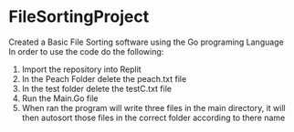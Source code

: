 # FileSortingProject
Created a Basic File Sorting software using the Go programing Language  
In order to use the code do the following: 
 1. Import the repository into Replit 
 2. In the Peach Folder delete the peach.txt file 
 3. In the test folder delete the testC.txt file 
 4. Run the Main.Go file  
 5. When ran the program will write three files in the main directory, it will then autosort those files in the correct folder according to there name 
